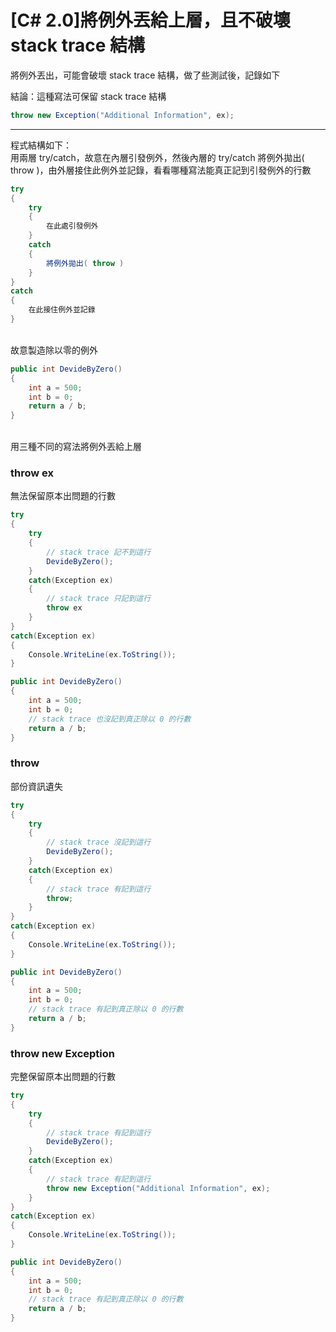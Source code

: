 # [C# 2.0]將例外丟給上層，且不破壞 stack trace 結構

將例外丟出，可能會破壞 stack trace 結構，做了些測試後，記錄如下

結論：這種寫法可保留 stack trace 結構

```csharp
throw new Exception("Additional Information", ex);
```

---

程式結構如下：
<br/>用兩層 try/catch，故意在內層引發例外，然後內層的 try/catch 將例外拋出( throw )，由外層接住此例外並記錄，看看哪種寫法能真正記到引發例外的行數

```csharp
try
{
    try
    {
        在此處引發例外
    }
    catch
    {
        將例外拋出( throw )
    }
}
catch
{
    在此接住例外並記錄
}
```

<br/>故意製造除以零的例外
```csharp
public int DevideByZero()
{
    int a = 500;
    int b = 0;
    return a / b;
}
```

<br/>用三種不同的寫法將例外丟給上層

### throw ex
無法保留原本出問題的行數
```csharp
try
{
    try
    {
        // stack trace 記不到這行
        DevideByZero();
    }
    catch(Exception ex)
    {
        // stack trace 只記到這行
        throw ex
    }
}
catch(Exception ex)
{
    Console.WriteLine(ex.ToString());
}

public int DevideByZero()
{
    int a = 500;
    int b = 0;
    // stack trace 也沒記到真正除以 0 的行數
    return a / b;
}
```

### throw
部份資訊遺失
```csharp
try
{
    try
    {
        // stack trace 沒記到這行
        DevideByZero();
    }
    catch(Exception ex)
    {
        // stack trace 有記到這行
        throw;
    }
}
catch(Exception ex)
{
    Console.WriteLine(ex.ToString());
}

public int DevideByZero()
{
    int a = 500;
    int b = 0;
    // stack trace 有記到真正除以 0 的行數
    return a / b;
}
```

### throw new Exception
完整保留原本出問題的行數
```csharp
try
{
    try
    {
        // stack trace 有記到這行
        DevideByZero();
    }
    catch(Exception ex)
    {
        // stack trace 有記到這行
        throw new Exception("Additional Information", ex);
    }
}
catch(Exception ex)
{
    Console.WriteLine(ex.ToString());
}

public int DevideByZero()
{
    int a = 500;
    int b = 0;
    // stack trace 有記到真正除以 0 的行數
    return a / b;
}
```